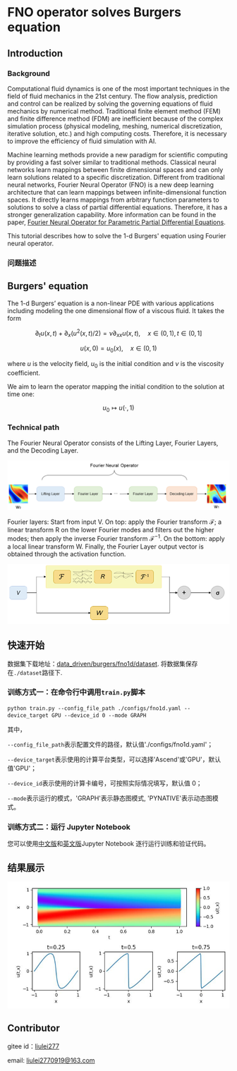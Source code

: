 # FNO operator solves Burgers equation

## Introduction

### Background

Computational fluid dynamics is one of the most important techniques in the field of fluid mechanics in the 21st century. The flow analysis, prediction and control can be realized by solving the governing equations of fluid mechanics by numerical method. Traditional finite element method (FEM) and finite difference method (FDM) are inefficient because of the complex simulation process (physical modeling, meshing, numerical discretization, iterative solution, etc.) and high computing costs. Therefore, it is necessary to improve the efficiency of fluid simulation with AI.

Machine learning methods provide a new paradigm for scientific computing by providing a fast solver similar to traditional methods. Classical neural networks learn mappings between finite dimensional spaces and can only learn solutions related to a specific discretization. Different from traditional neural networks, Fourier Neural Operator (FNO) is a new deep learning architecture that can learn mappings between infinite-dimensional function spaces. It directly learns mappings from arbitrary function parameters to solutions to solve a class of partial differential equations.  Therefore, it has a stronger generalization capability. More information can be found in the paper, [Fourier Neural Operator for Parametric Partial Differential Equations](https://arxiv.org/abs/2010.08895).

This tutorial describes how to solve the 1-d Burgers' equation using Fourier neural operator.

### 问题描述

## Burgers' equation

The 1-d Burgers’ equation is a non-linear PDE with various applications including modeling the one
dimensional flow of a viscous fluid. It takes the form

$$
\partial_t u(x, t)+\partial_x (u^2(x, t)/2)=\nu \partial_{xx} u(x, t), \quad x \in(0,1), t \in(0, 1]
$$

$$
u(x, 0)=u_0(x), \quad x \in(0,1)
$$

where $u$ is the velocity field, $u_0$ is the initial condition and $\nu$ is the viscosity coefficient.

We aim to learn the operator mapping the initial condition to the solution at time one:

$$
u_0 \mapsto u(\cdot, 1)
$$

### Technical path

The Fourier Neural Operator consists of the Lifting Layer, Fourier Layers, and the Decoding Layer.

![Fourier Neural Operator model structure](images/FNO.png)

Fourier layers: Start from input V. On top: apply the Fourier transform $\mathcal{F}$; a linear transform R on the lower Fourier modes and filters out the higher modes; then apply the inverse Fourier transform $\mathcal{F}^{-1}$. On the bottom: apply a local linear transform W.  Finally, the Fourier Layer output vector is obtained through the activation function.

![Fourier Layer structure](images/FNO-2.png)

## 快速开始

数据集下载地址：[data_driven/burgers/fno1d/dataset](https://download.mindspore.cn/mindscience/mindflow/dataset/applications/data_driven/burgers/dataset/). 将数据集保存在`./dataset`路径下.

### 训练方式一：在命令行中调用`train.py`脚本

```shell
python train.py --config_file_path ./configs/fno1d.yaml --device_target GPU --device_id 0 --mode GRAPH 
```

其中，

`--config_file_path`表示配置文件的路径，默认值'./configs/fno1d.yaml'；

`--device_target`表示使用的计算平台类型，可以选择'Ascend'或'GPU'，默认值'GPU'；

`--device_id`表示使用的计算卡编号，可按照实际情况填写，默认值 0；

`--mode`表示运行的模式，'GRAPH'表示静态图模式, 'PYNATIVE'表示动态图模式。


### 训练方式二：运行 Jupyter Notebook

您可以使用[中文版](./FNO1D_CN.ipynb)和[英文版](./FNO1D.ipynb)Jupyter Notebook 逐行运行训练和验证代码。

## 结果展示

![FNO1D求解Burgers方程](images/result.jpg)

## Contributor

gitee id：[liulei277](https://gitee.com/liulei277)

email: liulei2770919@163.com